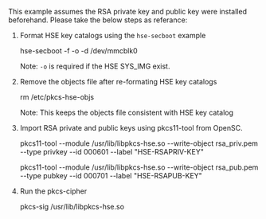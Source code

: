 This example assumes the RSA private key and public key were installed beforehand.
Please take the below steps as referance:

1. Format HSE key catalogs using the `hse-secboot` example

    hse-secboot -f -o -d /dev/mmcblk0

    Note: `-o` is required if the HSE SYS_IMG exist.

2. Remove the objects file after re-formating HSE key catalogs

    rm /etc/pkcs-hse-objs

    Note: This keeps the objects file consistent with HSE key catalog

3. Import RSA private and public keys using pkcs11-tool from OpenSC.

    pkcs11-tool --module /usr/lib/libpkcs-hse.so --write-object rsa_priv.pem --type privkey --id 000601 --label "HSE-RSAPRIV-KEY"

    pkcs11-tool --module /usr/lib/libpkcs-hse.so --write-object rsa_pub.pem --type pubkey --id 000701 --label "HSE-RSAPUB-KEY"

4. Run the pkcs-cipher

    pkcs-sig /usr/lib/libpkcs-hse.so